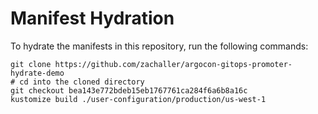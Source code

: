# Manifest Hydration

To hydrate the manifests in this repository, run the following commands:

```shell
git clone https://github.com/zachaller/argocon-gitops-promoter-hydrate-demo
# cd into the cloned directory
git checkout bea143e772bdeb15eb1767761ca284f6a6b8a16c
kustomize build ./user-configuration/production/us-west-1
```
